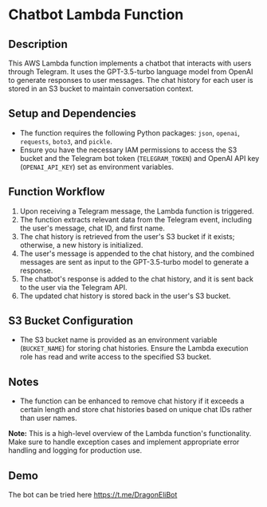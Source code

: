 # Chatbot Lambda Function

## Description

This AWS Lambda function implements a chatbot that interacts with users through Telegram. It uses the GPT-3.5-turbo language model from OpenAI to generate responses to user messages. The chat history for each user is stored in an S3 bucket to maintain conversation context.

## Setup and Dependencies

- The function requires the following Python packages: `json`, `openai`, `requests`, `boto3`, and `pickle`.
- Ensure you have the necessary IAM permissions to access the S3 bucket and the Telegram bot token (`TELEGRAM_TOKEN`) and OpenAI API key (`OPENAI_API_KEY`) set as environment variables.

## Function Workflow

1. Upon receiving a Telegram message, the Lambda function is triggered.
2. The function extracts relevant data from the Telegram event, including the user's message, chat ID, and first name.
3. The chat history is retrieved from the user's S3 bucket if it exists; otherwise, a new history is initialized.
4. The user's message is appended to the chat history, and the combined messages are sent as input to the GPT-3.5-turbo model to generate a response.
5. The chatbot's response is added to the chat history, and it is sent back to the user via the Telegram API.
6. The updated chat history is stored back in the user's S3 bucket.

## S3 Bucket Configuration

- The S3 bucket name is provided as an environment variable (`BUCKET_NAME`) for storing chat histories. Ensure the Lambda execution role has read and write access to the specified S3 bucket.

## Notes

- The function can be enhanced to remove chat history if it exceeds a certain length and store chat histories based on unique chat IDs rather than user names.

**Note:** This is a high-level overview of the Lambda function's functionality. Make sure to handle exception cases and implement appropriate error handling and logging for production use.



## Demo

The bot can be tried here
https://t.me/DragonEliBot
